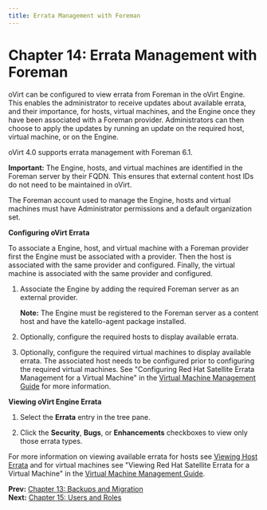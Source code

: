 ```yaml
---
title: Errata Management with Foreman
---
```


# Chapter 14: Errata Management with Foreman

oVirt can be configured to view errata from Foreman in the oVirt Engine. This enables the administrator to receive updates about available errata, and their importance, for hosts, virtual machines, and the Engine once they have been associated with a Foreman provider. Administrators can then choose to apply the updates by running an update on the required host, virtual machine, or on the Engine.

oVirt 4.0 supports errata management with Foreman 6.1.

**Important:** The Engine, hosts, and virtual machines are identified in the Foreman server by their FQDN. This ensures that external content host IDs do not need to be maintained in oVirt.

The Foreman account used to manage the Engine, hosts and virtual machines must have Administrator permissions and a default organization set.

**Configuring oVirt Errata**

To associate a Engine, host, and virtual machine with a Foreman provider first the Engine must be associated with a provider. Then the host is associated with the same provider and configured. Finally, the virtual machine is associated with the same provider and configured.

1. Associate the Engine by adding the required Foreman server as an external provider.

    **Note:** The Engine must be registered to the Foreman server as a content host and have the katello-agent package installed.

2. Optionally, configure the required hosts to display available errata.

3. Optionally, configure the required virtual machines to display available errata. The associated host needs to be configured prior to configuring the required virtual machines. See "Configuring Red Hat Satellite Errata Management for a Virtual Machine" in the [Virtual Machine Management Guide](/documentation/vmm-guide/Virtual_Machine_Management_Guide/) for more information.

**Viewing oVirt Engine Errata**

1. Select the **Errata** entry in the tree pane.

2. Click the **Security**, **Bugs**, or **Enhancements** checkboxes to view only those errata types.

For more information on viewing available errata for hosts see [Viewing Host Errata](Viewing_Host_Errata) and for virtual machines see "Viewing Red Hat Satellite Errata for a Virtual Machine" in the [Virtual Machine Management Guide](/documentation/vmm-guide/Virtual_Machine_Management_Guide/).

**Prev:** [Chapter 13: Backups and Migration](../chap-Backups_and_Migration)<br>
**Next:** [Chapter 15: Users and Roles](../chap-Users_and_Roles)
